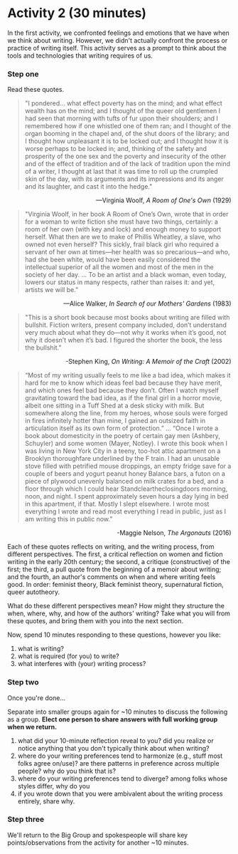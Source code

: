 # Activity 2 (30 minutes)

In the first activity, we confronted feelings and emotions that we have when we think about writing. However, we didn't actually confront the process or practice of writing itself. This activity serves as a prompt to think about the tools and technologies that writing requires of us.

### Step one

Read these quotes.

>"I pondered... what effect poverty has on the mind; and what effect wealth has on the mind; and I thought of the queer old gentlemen I had seen that morning with tufts of fur upon their shoulders; and I remembered how if one whistled one of them ran; and I thought of the organ booming in the chapel and, of the shut doors of the library; and I thought how unpleasant it is to be locked out; and I thought how it is worse perhaps to be locked in; and, thinking of the safety and prosperity of the one sex and the poverty and insecurity of the other and of the effect of tradition and of the lack of tradition upon the mind of a writer, I thought at last that it was time to roll up the crumpled skin of the day, with its arguments and its impressions and its anger and its laughter, and cast it into the hedge."
>
<p align="right">—Virginia Woolf, <i>A Room of One's Own</i> (1929)</p>


>"Virginia Woolf, in her book A Room of One’s Own, wrote that in order for a woman to write fiction she must have two things, certainly: a room of her own (with key and lock) and enough money to support herself. What then are we to make of Phillis Wheatley, a slave, who owned not even herself? This sickly, frail black girl who required a servant of her own at times—her health was so precarious—and who, had she been white, would have been easily considered the intellectual superior of all the women and most of the men in the society of her day. ... To be an artist and a black woman, even today, lowers our status in many respects, rather than raises it: and yet, artists we will be.”
>
<p align="right">—Alice Walker, <i>In Search of our Mothers' Gardens</i> (1983)</p>


>"This is a short book because most books about writing are filled with bullshit. Fiction writers, present company included, don’t understand very much about what they do—not why it works when it’s good, not why it doesn’t when it’s bad. I figured the shorter the book, the less the bullshit."
>
<p align="right">-Stephen King, <i>On Writing: A Memoir of the Craft</i> (2002)</p>


>“Most of my writing usually feels to me like a bad idea, which makes it hard for me to know which ideas feel bad because they have merit, and which ones feel bad because they don’t. Often I watch myself gravitating toward the bad idea, as if the final girl in a horror movie, albeit one sitting in a Tuff Shed at a desk sticky with milk. But somewhere along the line, from my heroes, whose souls were forged in fires infinitely hotter than mine, I gained an outsized faith in articulation itself as its own form of protection.”
>...
“Once I wrote a book about domesticity in the poetry of certain gay men (Ashbery, Schuyler) and some women (Mayer, Notley). I wrote this book when I was living in New York City in a teeny, too-hot attic apartment on a Brooklyn thoroughfare underlined by the F train. I had an unusable stove filled with petrified mouse droppings, an empty fridge save for a couple of beers and yogurt peanut honey Balance bars, a futon on a piece of plywood unevenly balanced on milk crates for a bed, and a floor through which I could hear Standcleartheclosingdoors morning, noon, and night. I spent approximately seven hours a day lying in bed in this apartment, if that. Mostly I slept elsewhere. I wrote most everything I wrote and read most everything I read in public, just as I am writing this in public now.”
>
<p align="right">-Maggie Nelson, <i>The Argonauts</i> (2016)</p>

Each of these quotes reflects on writing, and the writing process, from different perspectives. The first, a critical reflection on women and fiction writing in the early 20th century; the second, a critique (constructive) of the first; the third, a pull quote from the beginning of a memoir about writing; and the fourth, an author's comments on when and where writing feels good. In order: feminist theory, Black feminist theory, supernatural fiction, queer autotheory.

What do these different perspectives mean? How might they structure the when, where, why, and how of the authors' writing? Take what you will from these quotes, and bring them with you into the next section.

Now, spend 10 minutes responding to these questions, however you like:

1. what is writing?
2. what is required (for you) to write?
3. what interferes with (your) writing process?

### Step two

Once you're done...

Separate into smaller groups again for ~10 minutes to discuss the following as a group. **Elect one person to share answers with full working group when we return.**

1. what did your 10-minute reflection reveal to you? did you realize or notice anything that you don't typically think about when writing?
2. where do your writing preferences tend to harmonize (e.g., stuff most folks agree on/use)? are there patterns in preference across multiple people? why do you think that is?
3. where do your writing preferences tend to diverge? among folks whose styles differ, why do you
4. if you wrote down that you were ambivalent about the writing process entirely, share why.

### Step three

We'll return to the Big Group and spokespeople will share key points/observations from the activity for another ~10 minutes.
